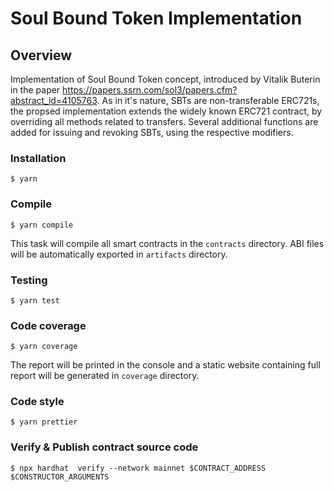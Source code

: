 # Soul Bound Token Implementation

## Overview

Implementation of Soul Bound Token concept, introduced by Vitalik Buterin in the paper https://papers.ssrn.com/sol3/papers.cfm?abstract_id=4105763. As in it's nature, SBTs are non-transferable ERC721s, the propsed implementation extends the widely known ERC721 contract, by overriding all methods related to transfers. Several additional functions are added for issuing and revoking SBTs, using the respective modifiers.

### Installation

```console
$ yarn
```

### Compile

```console
$ yarn compile
```

This task will compile all smart contracts in the `contracts` directory.
ABI files will be automatically exported in `artifacts` directory.

### Testing

```console
$ yarn test
```

### Code coverage

```console
$ yarn coverage
```

The report will be printed in the console and a static website containing full report will be generated in `coverage` directory.

### Code style

```console
$ yarn prettier
```

### Verify & Publish contract source code

```console
$ npx hardhat  verify --network mainnet $CONTRACT_ADDRESS $CONSTRUCTOR_ARGUMENTS
```
